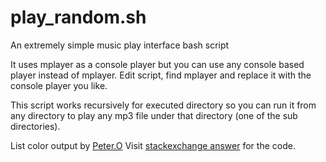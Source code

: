 # play_random.sh
An extremely simple music play interface bash script

It uses mplayer as a console player but you can use any console based player instead of mplayer.
Edit script, find mplayer and replace it with the console player you like.

This script works recursively for executed directory so you can run it from any directory to play any mp3 file under that directory (one of the sub directories).

List color output by [Peter.O](https://unix.stackexchange.com/users/2343/peter-o)
Visit [stackexchange answer](https://unix.stackexchange.com/questions/26313/colored-find-output) for the code.
